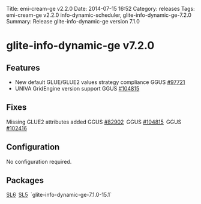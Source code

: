 Title: emi-cream-ge v2.2.0
Date: 2014-07-15 16:52
Category: releases
Tags: emi-cream-ge v2.2.0 info-dynamic-scheduler, glite-info-dynamic-ge-7.2.0
Summary: Release glite-info-dynamic-ge version 7.1.0


<link rel="stylesheet" type="text/css" media="screen" href="/theme/css/bootstraped.css">

# glite-info-dynamic-ge v7.2.0 #

## Features ##
* New default GLUE/GLUE2 values strategy compliance
    <span class="label label-info" style="margin-right:3px">
        <span class="text">GGUS</span> <a href="https://ggus.eu/index.php?mode=ticket_info&ticket_id=97721" target="_blank">#97721</a></span>
* UNIVA GridEngine version support
    <span class="label label-info" style="margin-right:3px">
        <span class="text">GGUS</span> <a href="https://ggus.eu/index.php?mode=ticket_info&ticket_id=104815" target="_blank">#104815</a></span>

## Fixes ##
Missing GLUE2 attributes added
    <span class="label label-info" style="margin-right:3px">
        <span class="text">GGUS</span> <a href="https://ggus.eu/index.php?mode=ticket_info&ticket_id=82902" target="_blank">#82902</a></span>
    <span class="label label-info" style="margin-right:3px">
        <span class="text">GGUS</span> <a href="https://ggus.eu/index.php?mode=ticket_info&ticket_id=104815" target="_blank">#104815</a></span>
    <span class="label label-info" style="margin-right:3px">
        <span class="text">GGUS</span> <a href="https://ggus.eu/index.php?mode=ticket_info&ticket_id=102416" target="_blank">#102416</a></span>

## Configuration ##
No configuration required.

## Packages ##
<span class="label label-info" style="margin-right:3px">
    <a href="http://download.opensuse.org/repositories/home:/aloga:/ge-utils/sl6/noarch/glite-info-dynamic-ge-7.2.0-25.1.noarch.rpm">SL6</a></span>
<span class="label label-info" style="margin-right:3px">
    <a href="http://download.opensuse.org/repositories/home:/aloga:/ge-utils/sl5/noarch/glite-info-dynamic-ge-7.2.0-25.1.noarch.rpm">SL5</a></span>
`glite-info-dynamic-ge-7.1.0-15.1`
